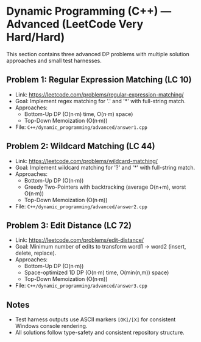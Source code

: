 # Dynamic Programming (C++) — Advanced (LeetCode Very Hard/Hard)

This section contains three advanced DP problems with multiple solution approaches and small test harnesses.

## Problem 1: Regular Expression Matching (LC 10)
- Link: https://leetcode.com/problems/regular-expression-matching/
- Goal: Implement regex matching for '.' and '*' with full-string match.
- Approaches:
  - Bottom-Up DP (O(n·m) time, O(n·m) space)
  - Top-Down Memoization (O(n·m))
- File: `C++/dynamic_programming/advanced/answer1.cpp`

## Problem 2: Wildcard Matching (LC 44)
- Link: https://leetcode.com/problems/wildcard-matching/
- Goal: Implement wildcard matching for '?' and '*' with full-string match.
- Approaches:
  - Bottom-Up DP (O(n·m))
  - Greedy Two-Pointers with backtracking (average O(n+m), worst O(n·m))
  - Top-Down Memoization (O(n·m))
- File: `C++/dynamic_programming/advanced/answer2.cpp`

## Problem 3: Edit Distance (LC 72)
- Link: https://leetcode.com/problems/edit-distance/
- Goal: Minimum number of edits to transform word1 -> word2 (insert, delete, replace).
- Approaches:
  - Bottom-Up DP (O(n·m))
  - Space-optimized 1D DP (O(n·m) time, O(min(n,m)) space)
  - Top-Down Memoization (O(n·m))
- File: `C++/dynamic_programming/advanced/answer3.cpp`

## Notes
- Test harness outputs use ASCII markers `[OK]/[X]` for consistent Windows console rendering.
- All solutions follow type-safety and consistent repository structure.
